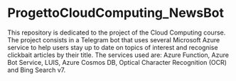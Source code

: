 # ProgettoCloudComputing_NewsBot
This repository is dedicated to the project of the Cloud Computing course. The project consists in a Telegram bot that uses several Microsoft Azure service to help users stay up to date on topics of interest and recognise clickbait articles by their title. The services used are: Azure Function, Azure Bot Service, LUIS, Azure Cosmos DB, Optical Character Recognition (OCR) and Bing Search v7.
